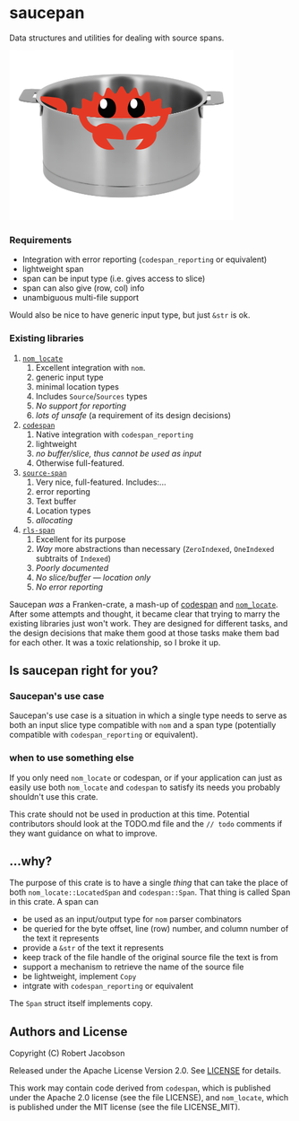 # saucepan

Data structures and utilities for dealing with source spans.


![saucepan](saucepan.png)



### Requirements

 * Integration with error reporting (`codespan_reporting` or equivalent)
 * lightweight span
 * span can be input type (i.e. gives access to slice)
 * span can also give (row, col) info
 * unambiguous multi-file support
 
Would also be nice to have generic input type, but just `&str` is ok.

### Existing libraries

1. [`nom_locate`](https://crates.io/crates/`nom_locate`)
    1. Excellent integration with `nom`.
    2. generic input type
    3. minimal location types
    4. Includes `Source`/`Sources` types
    5. _No support for reporting_
    6. _lots of unsafe_ (a requirement of its design decisions)
2. [`codespan`](https://crates.io/crates/codespan)
    1. Native integration with `codespan_reporting`
    2. lightweight
    3. _no buffer/slice, thus cannot be used as input_
    4. Otherwise full-featured.
3. [`source-span`](https://crates.io/crates/source-span)
    1. Very nice, full-featured. Includes:...
    2. error reporting
    3. Text buffer
    4. Location types
    5. _allocating_
4. [`rls-span`](https://crates.io/crates/rls-span)
    1. Excellent for its purpose
    2. _Way_ more abstractions than necessary (`ZeroIndexed`, `OneIndexed` subtraits of `Indexed`)
    3. _Poorly documented_
    4. _No slice/buffer — location only_
    5. _No error reporting_



Saucepan _was_ a Franken-crate, a mash-up of [codespan](https://crates.io/crates/codespan) and
[`nom_locate`](https://crates.io/crates/`nom_locate`). After some attempts and thought, it became clear
that trying to marry the existing libraries just won't work. They are designed for different tasks,
and the design decisions that make them good at those tasks make them bad for each other. It was a
toxic relationship, so I broke it up.


## Is saucepan right for you?

### Saucepan's use case

Saucepan's use case is a situation in which a single type needs to serve as both an input slice type
compatible with `nom` and a span type (potentially compatible with `codespan_reporting` or
equivalent).

### when to use something else

If you only need `nom_locate` or codespan, or if your application can just as easily use both
`nom_locate` and `codespan` to satisfy its needs you probably shouldn't use this crate.


This crate should not be used in production at this time. Potential contributors should look at the
TODO.md file and the `// todo` comments if they want guidance on what to improve.

## ...why?

The purpose of this crate is to have a single *thing* that can take the place of both
 `nom_locate::LocatedSpan`
 and `codespan::Span`. That thing is called Span in this crate. A span can
 
 * be used as an input/output type for `nom` parser combinators
 * be queried for the byte offset, line (row) number, and column number of the text it represents
 * provide a `&str` of the text it represents
 * keep track of the file handle of the original source file the text is from
 * support a mechanism to retrieve the name of the source file
 * be lightweight, implement `Copy`
 * intgrate with `codespan_reporting` or equivalent

The `Span` struct itself implements copy.

## Authors and License

Copyright (C) Robert Jacobson

Released under the
Apache License Version 2.0. See [LICENSE](LICENSE) for details.

This work may contain code derived from `codespan`, which is published under the Apache 2.0 license
(see the file LICENSE), and `nom_locate`, which is published under the MIT license (see the file
LICENSE_MIT).
